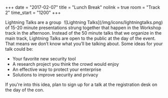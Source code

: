 +++
date = "2017-02-07"
title = "Lunch Break"
nolink = true 
room = "Track 2"
time_start = "1200"
+++
<div style="float: right">
![Lightning Talks](/img/icons/lightningtalks.png)
</div>
Lightning Talks are a group of 15-20 minute presentations strung together that happen in the Workshop track in the afternoon. Instead of the 50 minute talks that we organize in the main track, Lightning Talks are open to the public at the day of the event. That means we don’t know what you’ll be talking about. Some ideas for your talk could be:

- Your favorite new security tool
- A research project you think the crowd would enjoy
- An effective way to protect your enterprise
- Solutions to improve security and privacy

If you're into this idea, plan to sign up for a talk at the registration desk on the day of the con.

